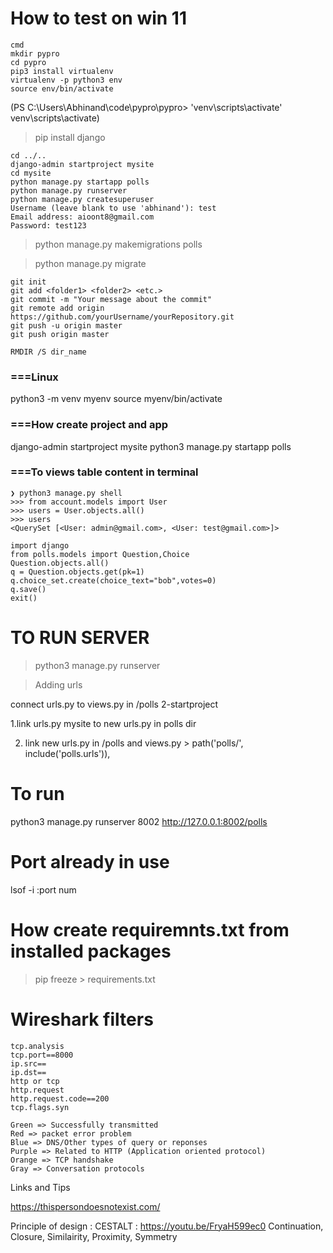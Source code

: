 # How to test on win 11
```
cmd
mkdir pypro
cd pypro
pip3 install virtualenv
virtualenv -p python3 env
source env/bin/activate
```

(PS C:\Users\Abhinand\code\pypro\pypro> 'venv\scripts\activate'
venv\scripts\activate)

> pip install django

```
cd ../..
django-admin startproject mysite
cd mysite
python manage.py startapp polls
python manage.py runserver
python manage.py createsuperuser
Username (leave blank to use 'abhinand'): test
Email address: aioont8@gmail.com
Password: test123
```

> python manage.py makemigrations polls

> python manage.py migrate



```
git init
git add <folder1> <folder2> <etc.>
git commit -m "Your message about the commit"
git remote add origin https://github.com/yourUsername/yourRepository.git
git push -u origin master
git push origin master  

RMDIR /S dir_name
```


### ===Linux
python3 -m venv myenv
source myenv/bin/activate

### ===How create project and app

django-admin startproject mysite
python3 manage.py startapp polls

### ===To views table content in terminal
```
❯ python3 manage.py shell
>>> from account.models import User
>>> users = User.objects.all()
>>> users
<QuerySet [<User: admin@gmail.com>, <User: test@gmail.com>]>
```

```
import django
from polls.models import Question,Choice
Question.objects.all()
q = Question.objects.get(pk=1)
q.choice_set.create(choice_text="bob",votes=0)
q.save()
exit()
```

# TO RUN SERVER
> python3 manage.py runserver    

> Adding urls

connect urls.py to views.py in /polls 2-startproject 

1.link urls.py mysite to new urls.py in polls dir

2. link new urls.py in /polls and views.py    >   path('polls/', include('polls.urls')),

# To run
python3 manage.py runserver 8002
http://127.0.0.1:8002/polls

# Port already in use

lsof -i :port num

# How create requiremnts.txt from installed packages

> pip freeze > requirements.txt



# Wireshark filters
```
tcp.analysis
tcp.port==8000
ip.src==
ip.dst==
http or tcp
http.request
http.request.code==200
tcp.flags.syn

Green => Successfully transmitted
Red => packet error problem
Blue => DNS/Other types of query or reponses
Purple => Related to HTTP (Application oriented protocol)
Orange => TCP handshake 
Gray => Conversation protocols 
```


Links and Tips 

https://thispersondoesnotexist.com/

Principle of design : CESTALT : https://youtu.be/FryaH599ec0
Continuation, Closure, Similairity, Proximity, Symmetry 
